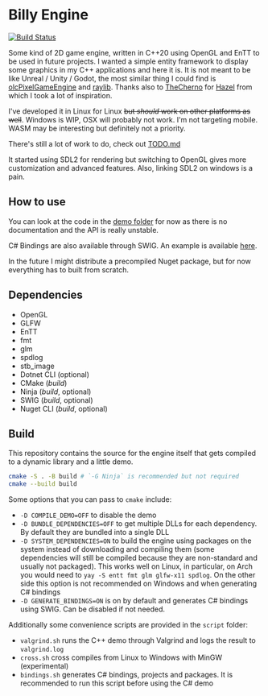 # Billy Engine

[![Build Status](https://github.com/billy4479/BillyEngine/actions/workflows/build.yml/badge.svg)](https://github.com/billy4479/BillyEngine/actions/workflows/build.yml)

Some kind of 2D game engine, written in C++20 using OpenGL and EnTT to be used in future projects.
I wanted a simple entity framework to display some graphics in my C++ applications and here it is.
It is not meant to be like Unreal / Unity / Godot,
the most similar thing I could find is [olcPixelGameEngine](https://github.com/OneLoneCoder/olcPixelGameEngine) and [raylib](https://github.com/raysan5/raylib). Thanks also to [TheCherno](https://www.youtube.com/c/TheChernoProject) for [Hazel](https://github.com/TheCherno/Hazel) from which I took a lot of inspiration.

I've developed it in Linux for Linux ~~but _should_ work on other platforms as well~~. Windows is WIP, OSX will probably not work.
I'm not targeting mobile.
WASM may be interesting but definitely not a priority.

There's still a lot of work to do, check out [TODO.md](TODO.md)

It started using SDL2 for rendering but switching to OpenGL gives more customization and advanced features.
Also, linking SDL2 on windows is a pain. 

## How to use

You can look at the code in the [demo folder](Demo) for now as there is no documentation
and the API is really unstable.

C# Bindings are also available through SWIG.
An example is available [here](DemoCS).

In the future I might distribute a precompiled Nuget package,
but for now everything has to built from scratch.

## Dependencies

- OpenGL
- GLFW
- EnTT
- fmt
- glm
- spdlog
- stb_image
- Dotnet CLI (optional)
- CMake (*build*)
- Ninja (*build*, optional)
- SWIG (*build*, optional)
- Nuget CLI (*build*, optional)

## Build

This repository contains the source for the engine itself that gets compiled to a dynamic library and a little demo.

```sh
cmake -S . -B build # `-G Ninja` is recommended but not required
cmake --build build
```

Some options that you can pass to `cmake` include:
 - `-D COMPILE_DEMO=OFF` to disable the demo
 - `-D BUNDLE_DEPENDENCIES=OFF` to get multiple DLLs for each dependency.
 By default they are bundled into a single DLL
 - `-D SYSTEM_DEPENDENCIES=ON` to build the engine using packages on the system instead of downloading and compiling them
 (some dependencies will still be compiled because they are non-standard and usually not packaged).
 This works well on Linux, in particular, on Arch you would need to `yay -S entt fmt glm glfw-x11 spdlog`.
 On the other side this option is not recommended on Windows and when generating C# bindings
 - `-D GENERATE_BINDINGS=ON` is on by default and generates C# bindings using SWIG. Can be disabled if not needed.

Additionally some convenience scripts are provided in the `script` folder:

 - `valgrind.sh` runs the C++ demo through Valgrind and logs the result to `valgrind.log`
 - `cross.sh` cross compiles from Linux to Windows with MinGW (experimental)
 - `bindings.sh` generates C# bindings, projects and packages.
 It is recommended to run this script before using the C# demo
